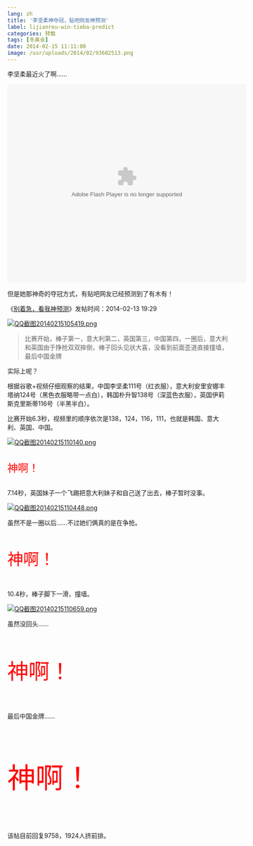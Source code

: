 ```yaml
---
lang: zh
title: '李坚柔神夺冠，贴吧网友神预测'
label: lijianrou-win-tieba-predict
categories: 转载
tags: [冬奥会]
date: 2014-02-15 11:11:00
image: /usr/uploads/2014/02/93602513.png
---
```

李坚柔最近火了啊……

<embed height="452" width="544" quality="high" allowfullscreen="true" type="application/x-shockwave-flash" src="http://static.hdslb.com/miniloader.swf" flashvars="aid=964603&page=1" pluginspage="http://www.adobe.com/shockwave/download/download.cgi?P1_Prod_Version=ShockwaveFlash"></embed>

但是她那神奇的夺冠方式，有贴吧网友已经预测到了有木有！

《<a href="http://tieba.baidu.com/p/2865895607" target="_blank">别着急，看我神预测</a>》发帖时间：2014-02-13 19:29

<a href="/usr/uploads/2014/02/93602513.png"><img src="/usr/uploads/2014/02/93602513.png" alt="QQ截图20140215105419.png" /></a>

<blockquote>
比赛开始，棒子第一，意大利第二，英国第三，中国第四，一圈后，意大利和英国由于挣抢双双摔倒，棒子回头见状大喜，没看到前面歪道直接撞墙，最后中国金牌
</blockquote>

实际上呢？

根据谷歌+视频仔细观察的结果，中国李坚柔111号（红衣服），意大利安里安娜丰塔纳124号（黑色衣服略带一点白），韩国朴升智138号（深蓝色衣服），英国伊莉斯克里斯蒂116号（半黑半白）。

比赛开始6.3秒，视频里的顺序依次是138，124，116，111，也就是韩国、意大利、英国、中国。

<a href="/usr/uploads/2014/02/4182108109.png"><img src="/usr/uploads/2014/02/4182108109.png" alt="QQ截图20140215110140.png" /></a>

<p style="font-size:24px;color:red;padding:6px 0">神啊！</p>

7.14秒，英国妹子一个飞踢把意大利妹子和自己送了出去，棒子暂时没事。

<a href="/usr/uploads/2014/02/308957884.png"><img src="/usr/uploads/2014/02/308957884.png" alt="QQ截图20140215110448.png" /></a>

虽然不是一圈以后……不过她们俩真的是在争抢。

<p style="font-size:36px;color:red;padding:9px 0">神啊！</p>

10.4秒，棒子脚下一滑，撞墙。

<a href="/usr/uploads/2014/02/1710484826.png"><img src="/usr/uploads/2014/02/1710484826.png" alt="QQ截图20140215110659.png" /></a>

虽然没回头……

<p style="font-size:48px;color:red;padding:12px 0">神啊！</p>

最后中国金牌……

<p style="font-size:64px;color:red;padding:16px 0">神啊！</p>

该帖目前回复9758，1924人挤前排。
